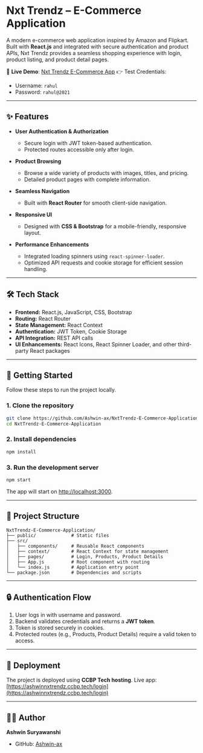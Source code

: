 
# Nxt Trendz – E-Commerce Application

A modern e-commerce web application inspired by Amazon and Flipkart. Built with **React.js** and integrated with secure authentication and product APIs, Nxt Trendz provides a seamless shopping experience with login, product listing, and product detail pages.

🔗 **Live Demo**: [Nxt Trendz E-Commerce App](https://ashwinnxtrendz.ccbp.tech/login)
👉 Test Credentials:

* Username: `rahul`
* Password: `rahul@2021`

---

## ✨ Features

* **User Authentication & Authorization**

  * Secure login with JWT token-based authentication.
  * Protected routes accessible only after login.

* **Product Browsing**

  * Browse a wide variety of products with images, titles, and pricing.
  * Detailed product pages with complete information.

* **Seamless Navigation**

  * Built with **React Router** for smooth client-side navigation.

* **Responsive UI**

  * Designed with **CSS & Bootstrap** for a mobile-friendly, responsive layout.

* **Performance Enhancements**

  * Integrated loading spinners using `react-spinner-loader`.
  * Optimized API requests and cookie storage for efficient session handling.

---

## 🛠️ Tech Stack

* **Frontend:** React.js, JavaScript, CSS, Bootstrap
* **Routing:** React Router
* **State Management:** React Context
* **Authentication:** JWT Token, Cookie Storage
* **API Integration:** REST API calls
* **UI Enhancements:** React Icons, React Spinner Loader, and other third-party React packages

---

## 🚀 Getting Started

Follow these steps to run the project locally.

### 1. Clone the repository

```bash
git clone https://github.com/Ashwin-ax/NxtTrendz-E-Commerce-Application.git
cd NxtTrendz-E-Commerce-Application
```

### 2. Install dependencies

```bash
npm install
```

### 3. Run the development server

```bash
npm start
```

The app will start on [http://localhost:3000](http://localhost:3000).

---

## 📂 Project Structure

```
NxtTrendz-E-Commerce-Application/
├── public/             # Static files
├── src/
│   ├── components/     # Reusable React components
│   ├── context/        # React Context for state management
│   ├── pages/          # Login, Products, Product Details
│   ├── App.js          # Root component with routing
│   └── index.js        # Application entry point
└── package.json        # Dependencies and scripts
```

---

## 🔒 Authentication Flow

1. User logs in with username and password.
2. Backend validates credentials and returns a **JWT token**.
3. Token is stored securely in cookies.
4. Protected routes (e.g., Products, Product Details) require a valid token to access.

---

## 📌 Deployment

The project is deployed using **CCBP Tech hosting**.
Live app: [https://ashwinnxtrendz.ccbp.tech/login](https://ashwinnxtrendz.ccbp.tech/login)

---

## 👨‍💻 Author

**Ashwin Suryawanshi**

* GitHub: [Ashwin-ax](https://github.com/Ashwin-ax)
